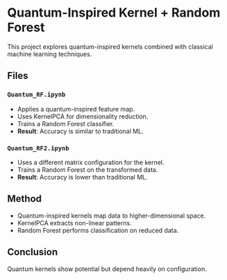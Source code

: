 # Quantum-Inspired Kernel + Random Forest

This project explores quantum-inspired kernels combined with classical machine learning techniques.

## Files

### `Quantum_RF.ipynb`
- Applies a quantum-inspired feature map.
- Uses KernelPCA for dimensionality reduction.
- Trains a Random Forest classifier.
- **Result**: Accuracy is similar to traditional ML.

### `Quantum_RF2.ipynb`
- Uses a different matrix configuration for the kernel.
- Trains a Random Forest on the transformed data.
- **Result**: Accuracy is lower than traditional ML.

## Method

- Quantum-inspired kernels map data to higher-dimensional space.
- KernelPCA extracts non-linear patterns.
- Random Forest performs classification on reduced data.

## Conclusion

Quantum kernels show potential but depend heavily on configuration.
